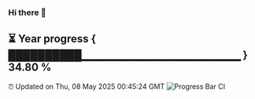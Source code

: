 ### Hi there 👋
⏳ Year progress { ██████████▁▁▁▁▁▁▁▁▁▁▁▁▁▁▁▁▁▁▁▁ } 34.80 %
---
⏰ Updated on Thu, 08 May 2025 00:45:24 GMT
![Progress Bar CI](https://github.com/Moyi321/Moyi321/workflows/Progress%20Bar%20CI/badge.svg)
